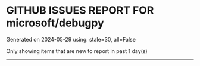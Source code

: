
# GITHUB ISSUES REPORT FOR microsoft/debugpy


Generated on 2024-05-29 using: stale=30, all=False


Only showing items that are new to report in past 1 day(s)


---

